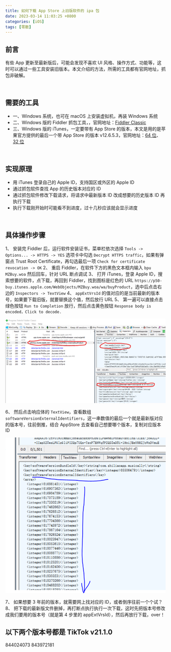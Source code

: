 ```yaml
---
title: 如何下载 App Store 上旧版软件的 ipa 包
date: 2023-03-14 11:03:25 +0800
categories: [iOS]
tags: [零散]
---
```


## 前言
有些 App 更新至最新版后，可能会发现不喜欢 UI 风格、操作方式、功能等，这时可以通过一些工具安装旧版本。本文介绍的方法，所需的工具都有官网地址，抓包非破解。

<br>

## 需要的工具
* 一、Windows 系统，也可在 macOS 上安装虚拟机，再装 Windows 系统
* 二、Windows 版的 Fiddler 抓包工具，，官网地址：[Fiddler Classic](https://www.telerik.com/fiddler/fiddler-classic)
* 三、Windows 版的 iTunes，一定要带有 App Store 的版本，本文是用的是苹果官方提供的最后一个带 App Store 的版本 v12.6.5.3，官网地址：[64 位](https://secure-appldnld.apple.com/itunes12/091-87819-20180912-69177170-B085-11E8-B6AB-C1D03409AD2A6/iTunes64Setup.exe)、[32 位](https://secure-appldnld.apple.com/itunes12/091-87820-20180912-69177170-B085-11E8-B6AB-C1D03409AD2A5/iTunesSetup.exe)

<br>

## 实现原理
* 用 iTunes 登录自己的 Apple ID，支持国区或外区的 Apple ID
* 通过抓包软件查找 App 的历史版本对应的 ID
* 通过抓包软件修改下载请求，将请求中最新版本 ID 改成想要的历史版本 ID 再执行下载
* 执行下载刚开始时可能看不到进度，过十几秒应该就会显示进度

<br>

## 具体操作步骤
1、 安装完 Fiddler 后，运行软件安装证书，菜单栏依次选择 `Tools -> Options... -> HTTPS -> YES` 选项卡中勾选 `Decrypt HTTPS traffic`，如果有弹窗点 Trust Root Certificate，再勾选最后一项 `Check for certificate revocation -> OK`
2、 重启 Fiddler，在软件下方的黑色文本框内输入 `bpu MZBuy.woa` 然后回车，针对 URL 断点调试 
3、 打开 iTunes，登录 Apple ID，搜索想要的软件，点下载，再回到 Fiddler，找到图标是红色的 URL `https://p50-buy.itunes.apple.com/WebObjects/MZBuy.woa/wa/buyProduct`，选中后点击右边的 `Inspectors -> TextView`
4、 `appExtVrsId` 的值对应的是当前最新的版本号，如果要下载旧版，就要替换这个值，然后放行 URL 
5、 第一遍可以直接点击绿色按钮 `Run to Completion` 放行，然后点击黄色按钮 `Response body is encoded，Click to decode.` 

![download_ipa_1](/assets/img/download_ipa_1.png)


6、 然后点击响应体的 `TextView`，查看数组 `softwareVersionExternalIdentifiers`，这一串数值的最后一个就是最新版对应的版本号，往前倒推，结合 AppStore 去查看自己想要哪个版本，复制对应版本 ID 

![download_ipa_2](/assets/img/download_ipa_2.png)


7、 如果想要 3 年前的版本，就需要网上找对应的 ID，或者倒序往前一个个试？
8、 把下载的最新版文件删掉，再打断点执行执行一次下载，这时先把版本号修改成我们要用的版本号（就是第 4 步里的 appExtVrsId），然后再放行下载，over！

## 以下两个版本号都是 TikTok v21.1.0

844024073
843972181

